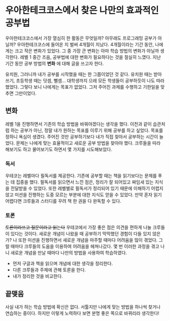 # 우아한테크코스에서 찾은 나만의 효과적인 공부법
우아한테크코스에서 가장 열심히 한 활동은 무엇일까? 아무래도 프로그래밍 공부가 아닐까? 우아한테크코스에 들어온 지 벌써 4개월이 지났다. 4개월이라는 기간 동안, 나에게는 크고 작은 변화가 있었다. 그 중 가장 큰 변화는 아마 학습 방법의 변화가 아닐까 생각한다. 레벨 1 중간 즈음, 공부법에 대한 변화가 필요하다는 것을 절실히 느꼈다. 지난 기간 동안 공부 방법의 __변화__ 에 대해 글을 쓰고자 한다.


유치원, 그러니까 내가 공부를 시작했을 때는 한 그쯤이었던 것 같다. 유치원 때는 받아쓰기, 초등학생 때는 덧셈, 뺄셈... 대학생까지 으레 모든 학생들이 공부하듯이 나도 따라 했었다. 그렇다 보니 나에게는 목표가 없었다. 그저 주어진 과제를 수행하고 기한일을 맞추면 그만이었다.

## 변화
레벨 1을 진행하면서 기존의 학습 방법을 바꿔야겠다는 생각을 했다. 이전과 같이 습관처럼 하는 공부가 아닌, 정말 내가 원하는 목표를 이루기 위해 공부를 하고 싶었다. 목표를 정하니 욕심이 생겼다. 주어진 것만 공부하기보다 내가 직접 찾아서 공부하는 시간이 늘었다. 문제는 나에게 맞는 효율적이고 새로운 공부 방법을 찾아야 했다. 크루들을 따라 해보기도 하고 물어보기도 하면서 몇 가지를 시도해보았다.

### 독서
우테코는 레벨마다 필독서를 제공한다. 기존에 공부할 때는 책을 읽기보다는 문제를 푸는 데 집중을 했다. 필독서를 읽으면서 느낀 점은, 정리가 잘 되어있고 짜임새 있는 지식을 전달받을 수 있었다. 또한 레벨별로 필독서가 정리되어 있기 때문에 이해하기 어렵지 않고 미션을 진행하는 도중 모르는 부분에 대한 지식도 얻을 수 있었다. 만약 혼자 읽기 어렵다면 크루들과 스터디를 꾸려 책 한 권을 다 완독할 수 있다.

### 토론
~~토론이라쓰고 질문이라고 읽는다~~
우테코에서 가장 좋은 점은 의견을 편하게 나눌 크루들이 있다는 것이다. 새로운 개념이 나왔을 때 공부하기 막막했던 경험이 다들 있지 않은가? 나 또한 미션을 진행하면서 새로운 개념을 마주할 때마다 어려움을 많이 겪었다. 그럴 때마다 크루들의 도움을 이용하여 어려움을 헤쳐나갔다. 몇 번 이러한 과정을 겪고 나니 새로운 개념을 만날 때마다 나만의 방법을 사용하여 학습하였다.
- 먼저 구글과 책을 읽으며 개념에 대한 생각을 정리한다.
- 다른 크루들과 주제에 관해 토론을 한다.
- 내가 정리한 것을 비교한다.

## 끝맺음
사실 내가 하는 학습 방법에 확신은 없다. 서툴지만 나에게 맞는 방법을 하나씩 찾거나 연습하는 중이다. 하지만 이렇게 노력하다 보면 분명 좋은 쪽으로 바뀌리라 생각한다!